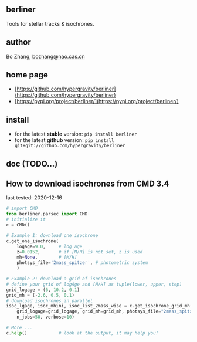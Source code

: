 ## berliner
Tools for stellar tracks & isochrones.

## author
Bo Zhang, [bozhang@nao.cas.cn](mailto:bozhang@nao.cas.cn)

## home page
- [https://github.com/hypergravity/berliner](https://github.com/hypergravity/berliner)
- [https://pypi.org/project/berliner/](https://pypi.org/project/berliner/)

## install
- for the latest **stable** version: `pip install berliner`
- for the latest **github** version: `pip install git+git://github.com/hypergravity/berliner`

## doc (TODO...)

## How to download isochrones from CMD 3.4 

last tested: 2020-12-16

```python
# import CMD
from berliner.parsec import CMD
# initialize it
c = CMD()

# Example 1: download one isochrone
c.get_one_isochrone(
    logage=9.0,     # log age
    z=0.0152,       # if [M/H] is not set, z is used
    mh=None,        # [M/H]
    photsys_file='2mass_spitzer', # photometric system
    )

# Example 2: download a grid of isochrones
# define your grid of logAge and [M/H] as tuple(lower, upper, step)
grid_logage = (6, 10.2, 0.1)
grid_mh = (-2.6, 0.5, 0.1)
# download isochrones in parallel
isoc_lgage, isoc_mhini, isoc_list_2mass_wise = c.get_isochrone_grid_mh(
    grid_logage=grid_logage, grid_mh=grid_mh, photsys_file="2mass_spitzer_wise",
    n_jobs=50, verbose=10)

# More ... 
c.help()            # look at the output, it may help you!
```